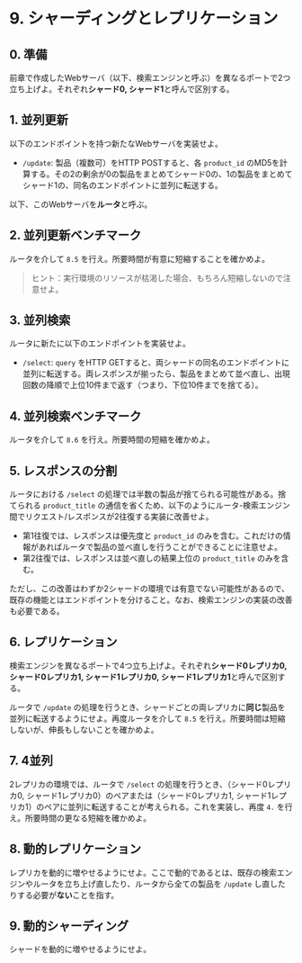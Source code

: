 # 9. シャーディングとレプリケーション

## 0. 準備

前章で作成したWebサーバ（以下、検索エンジンと呼ぶ）を異なるポートで2つ立ち上げよ。それぞれ**シャード0, シャード1**と呼んで区別する。

## 1. 並列更新

以下のエンドポイントを持つ新たなWebサーバを実装せよ。

- `/update`: 製品（複数可）をHTTP POSTすると、各 `product_id` のMD5を計算する。その2の剰余が0の製品をまとめてシャード0の、1の製品をまとめてシャード1の、同名のエンドポイントに並列に転送する。

以下、このWebサーバを**ルータ**と呼ぶ。

## 2. 並列更新ベンチマーク

ルータを介して `8.5` を行え。所要時間が有意に短縮することを確かめよ。

> ヒント：実行環境のリソースが枯渇した場合、もちろん短縮しないので注意せよ。

## 3. 並列検索

ルータに新たに以下のエンドポイントを実装せよ。

- `/select`: `query` をHTTP GETすると、両シャードの同名のエンドポイントに並列に転送する。両レスポンスが揃ったら、製品をまとめて並べ直し、出現回数の降順で上位10件まで返す（つまり、下位10件までを捨てる）。

## 4. 並列検索ベンチマーク

ルータを介して `8.6` を行え。所要時間の短縮を確かめよ。

## 5. レスポンスの分割

ルータにおける `/select` の処理では半数の製品が捨てられる可能性がある。捨てられる `product_title` の通信を省くため、以下のようにルータ-検索エンジン間でリクエスト/レスポンスが2往復する実装に改善せよ。

- 第1往復では、レスポンスは優先度と `product_id` のみを含む。これだけの情報があればルータで製品の並べ直しを行うことができることに注意せよ。
- 第2往復では、レスポンスは並べ直しの結果上位の `product_title` のみを含む。

ただし、この改善はわずか2シャードの環境では有意でない可能性があるので、既存の機能とはエンドポイントを分けること。なお、検索エンジンの実装の改善も必要である。

## 6. レプリケーション

検索エンジンを異なるポートで4つ立ち上げよ。それぞれ**シャード0レプリカ0, シャード0レプリカ1, シャード1レプリカ0, シャード1レプリカ1**と呼んで区別する。

ルータで `/update` の処理を行うとき、シャードごとの両レプリカに**同じ**製品を並列に転送するようにせよ。再度ルータを介して `8.5` を行え。所要時間は短縮しないが、伸長もしないことを確かめよ。

## 7. 4並列

2レプリカの環境では、ルータで `/select` の処理を行うとき、（シャード0レプリカ0, シャード1レプリカ0）のペアまたは（シャード0レプリカ1, シャード1レプリカ1）のペアに並列に転送することが考えられる。これを実装し、再度 `4.` を行え。所要時間の更なる短縮を確かめよ。

## 8. 動的レプリケーション

レプリカを動的に増やせるようにせよ。ここで動的であるとは、既存の検索エンジンやルータを立ち上げ直したり、ルータから全ての製品を `/update` し直したりする必要が**ない**ことを指す。

## 9. 動的シャーディング

シャードを動的に増やせるようにせよ。
